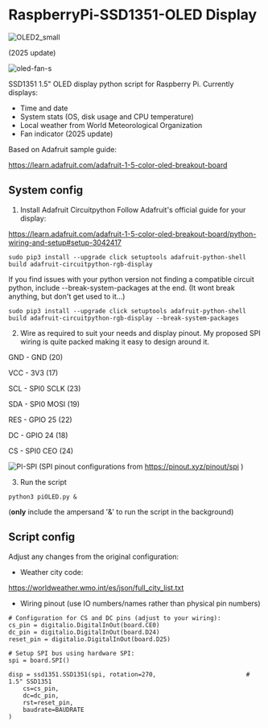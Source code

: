 # RaspberryPi-SSD1351-OLED Display
![OLED2_small](https://github.com/TheRoam/RaspberryPi-SSD1351-OLED/assets/63456390/af35f47f-3db9-47b6-bc23-2eee57d6306a)

(2025 update)

![oled-fan-s](https://github.com/user-attachments/assets/79b4f238-baef-4087-8bfc-df588fb5a4be)


SSD1351 1.5" OLED display python script for Raspberry Pi. Currently displays:
+ Time and date
+ System stats (OS, disk usage and CPU temperature)
+ Local weather from World Meteorological Organization
+ Fan indicator (2025 update)

Based on Adafruit sample guide:

https://learn.adafruit.com/adafruit-1-5-color-oled-breakout-board

## System config

1. Install Adafruit Circuitpython
Follow Adafruit's official guide for your display:

https://learn.adafruit.com/adafruit-1-5-color-oled-breakout-board/python-wiring-and-setup#setup-3042417

`sudo pip3 install --upgrade click setuptools adafruit-python-shell build adafruit-circuitpython-rgb-display`

If you find issues with your python version not finding a compatible circuit python, include --break-system-packages at the end. (It wont break anything, but don't get used to it...)

`sudo pip3 install --upgrade click setuptools adafruit-python-shell build adafruit-circuitpython-rgb-display --break-system-packages`

2. Wire as required to suit your needs and display pinout. My proposed SPI wiring is quite packed making it easy to design around it.

GND - GND (20)

VCC - 3V3 (17)

SCL - SPI0 SCLK (23)

SDA - SPI0 MOSI (19)

RES - GPIO 25 (22)

DC  - GPIO 24 (18)

CS  - SPI0 CEO (24)

![PI-SPI](https://github.com/TheRoam/RaspberryPi-SSD1351-OLED/assets/63456390/0c97d35c-f908-439a-baeb-160fceecd1b0)
(SPI pinout configurations from https://pinout.xyz/pinout/spi )

3. Run the script

`python3 piOLED.py &`

(**only** include the ampersand '&' to run the script in the background)

## Script config

Adjust any changes from the original configuration:

+ Weather city code:

https://worldweather.wmo.int/es/json/full_city_list.txt

+ Wiring pinout (use IO numbers/names rather than physical pin numbers)

```
# Configuration for CS and DC pins (adjust to your wiring):
cs_pin = digitalio.DigitalInOut(board.CE0)
dc_pin = digitalio.DigitalInOut(board.D24)
reset_pin = digitalio.DigitalInOut(board.D25)

# Setup SPI bus using hardware SPI:
spi = board.SPI()

disp = ssd1351.SSD1351(spi, rotation=270,                         # 1.5" SSD1351
    cs=cs_pin,
    dc=dc_pin,
    rst=reset_pin,
    baudrate=BAUDRATE
)
```
